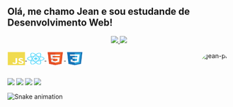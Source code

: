## Olá, me chamo Jean e sou estudande de Desenvolvimento Web!
<div align="center">
  <a href="https://github.com/labeleza">
  <img height="160em" src="https://github-readme-stats.vercel.app/api?username=labeleza&show_icons=true&theme=tokyonight&include_all_commits=true&count_private=true"/>
  <img height="160em" src="https://github-readme-stats.vercel.app/api/top-langs/?username=labeleza&layout=compact&langs_count=7&theme=tokyonight"/>
</div>

<div style="display: block"><br>
  <img align="center" alt="Js" height="30" width="40" src="https://raw.githubusercontent.com/devicons/devicon/master/icons/javascript/javascript-plain.svg">
  <img align="center" alt="React" height="30" width="40" src="https://raw.githubusercontent.com/devicons/devicon/master/icons/react/react-original.svg">
  <img align="center" alt="HTML" height="30" width="40" src="https://raw.githubusercontent.com/devicons/devicon/master/icons/html5/html5-original.svg">
  <img align="center" alt="CSS" height="30" width="40" src="https://raw.githubusercontent.com/devicons/devicon/master/icons/css3/css3-original.svg">
  <img align="right" alt="jean-pic" height="150" style="border-radius:50px;" src="https://instagram.fclv3-1.fna.fbcdn.net/v/t51.2885-19/305423223_1254904831943505_8201276466063102856_n.jpg?stp=dst-jpg_s150x150&_nc_ht=instagram.fclv3-1.fna.fbcdn.net&_nc_ohc=QZXxkv7LVkcAX-b14JL&tn=-kTkFGStZ-egSuzr&edm=ACWDqb8BAAAA&oh=00_AT-tuvW8lPbbTAVkFgbcG1WTmmxJLsgfwRb0Z3tQbYFKvg&oe=63539839&_nc_sid=1527a3">
</div>
  
  ##
 
<div> 
  <a href="https://instagram.com/jeannissika" target="_blank"><img src="https://img.shields.io/badge/-Instagram-%23E4405F?style=for-the-badge&logo=instagram&logoColor=white" target="_blank"></a>
 <a href="#" target="_blank"><img src="https://img.shields.io/badge/Discord-7289DA?style=for-the-badge&logo=discord&logoColor=white" target="_blank"></a> 
  <a href = "mailto:sevlanaej@gmail.com"><img src="https://img.shields.io/badge/-Gmail-%23333?style=for-the-badge&logo=gmail&logoColor=white" target="_blank"></a>
  <a href="#" target="_blank"><img src="https://img.shields.io/badge/-LinkedIn-%230077B5?style=for-the-badge&logo=linkedin&logoColor=white" target="_blank"></a> 
 
  ![Snake animation](https://github.com/labeleza/labeleza/blob/output/github-contribution-grid-snake.svg)
 
</div>
